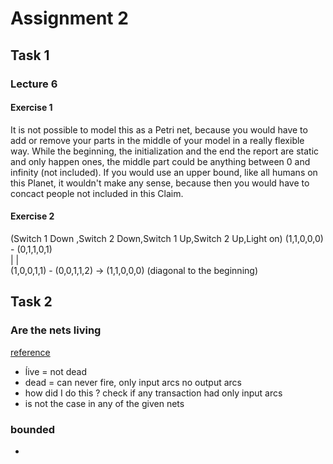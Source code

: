 # Assignment 2

## Task 1

### Lecture 6

#### Exercise 1

It is not possible to model this as a Petri net, because you would have to add or remove your parts in the middle of your model in a really flexible way.
While the beginning, the initialization and the end the report are static and only happen ones, the middle part could be anything between 0 and infinity (not included).
If you would use an upper bound, like all humans on this Planet, it wouldn't make any sense, because then you would have to concact people not included in this Claim.  

#### Exercise 2

(Switch 1 Down ,Switch 2 Down,Switch 1 Up,Switch 2 Up,Light on)
(1,1,0,0,0) - (0,1,1,0,1)  
    |              |  
(1,0,0,1,1) - (0,0,1,1,2) -> (1,1,0,0,0) (diagonal to the beginning)
## Task 2

### Are the nets living

[reference](https://en.wikipedia.org/wiki/Petri_net#Liveness)

- ĺive = not dead
- dead = can never fire, only input arcs no output arcs
- how did I do this ? check if any transaction had only input arcs
- is not the case in any of the given nets

### bounded
- 